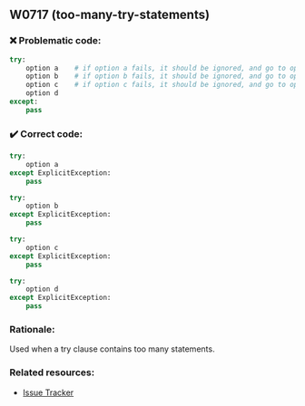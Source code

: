 ## W0717 (too-many-try-statements)

### :x: Problematic code:

```python
try:
    option a    # if option a fails, it should be ignored, and go to option b
    option b    # if option b fails, it should be ignored, and go to option c
    option c    # if option c fails, it should be ignored, and go to option d
    option d
except:
    pass
```

### :heavy_check_mark: Correct code:

```python
try:
    option a
except ExplicitException:
    pass

try:
    option b
except ExplicitException:
    pass

try:
    option c
except ExplicitException:
    pass

try:
    option d
except ExplicitException:
    pass
```

### Rationale:


Used when a try clause contains too many statements.

### Related resources:

- [Issue Tracker](https://github.com/PyCQA/pylint/issues?q=is%3Aissue+%22too-many-try-statements%22+OR+%22W0717%22)
